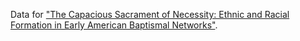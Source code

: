 Data for ["The Capacious Sacrament of Necessity: Ethnic and Racial Formation in Early American Baptismal Networks"](https://observablehq.com/@mkane2/baptismal-network-comparison-statistics?collection=@mkane2/baptismal-networks).
